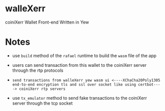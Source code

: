

# walleXerr

coiniXerr Wallet Front-end Written in Yew 

# Notes

* use `build` method of the `rafael` runtime to build the `wasm` file of the app

* users can send transaction from this wallet to the coiniXerr server through the rtp protocols

* `send transactions from walleXerr yew wasm ui <----XChaCha20Poly1305 end-to-end encryption tls and ssl over socket like using certbot----> coiniXerr rtp servers` 

* use `tx_emulator` method to send fake transactions to the coiniXerr server through the tcp socket



